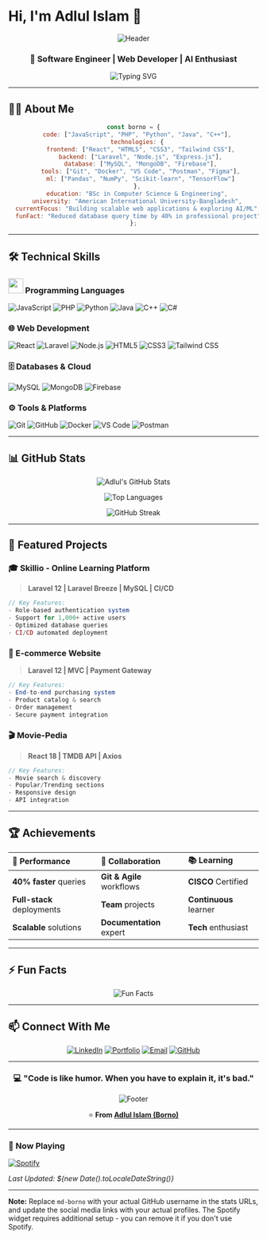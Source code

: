 # Hi, I'm Adlul Islam 👋

<div align="center">

![Header](https://capsule-render.vercel.app/api?type=waving&color=gradient&height=200&section=header&text=Adlul%20Islam%20(Borno)&fontSize=40&fontAlignY=35&animation=fadeIn&desc=Full-Stack%20Developer%20%26%20AI%20Enthusiast&descAlignY=55)

### 🚀 Software Engineer | Web Developer | AI Enthusiast

![Typing SVG](https://readme-typing-svg.demolab.com?font=Fira+Code&size=24&duration=3000&pause=1000&color=00FF00&center=true&width=500&lines=Full-Stack+Web+Developer;Laravel+%7C+React+Specialist;AI+%26+ML+Enthusiast;Problem+Solver;Continuous+Learner)

</div>

---

## 👨‍💻 About Me

<div align="center">

```javascript
const borno = {
  code: ["JavaScript", "PHP", "Python", "Java", "C++"],
  technologies: {
    frontend: ["React", "HTML5", "CSS3", "Tailwind CSS"],
    backend: ["Laravel", "Node.js", "Express.js"],
    database: ["MySQL", "MongoDB", "Firebase"],
    tools: ["Git", "Docker", "VS Code", "Postman", "Figma"],
    ml: ["Pandas", "NumPy", "Scikit-learn", "TensorFlow"]
  },
  education: "BSc in Computer Science & Engineering",
  university: "American International University-Bangladesh",
  currentFocus: "Building scalable web applications & exploring AI/ML",
  funFact: "Reduced database query time by 40% in professional project"
};
```

</div>

---

## 🛠️ Technical Skills

### <img src="https://media.giphy.com/media/WUlplcMpOCEmTGBtBW/giphy.gif" width="30"> Programming Languages
<p>
  <img src="https://img.shields.io/badge/JavaScript-F7DF1E?style=for-the-badge&logo=javascript&logoColor=black" alt="JavaScript">
  <img src="https://img.shields.io/badge/PHP-777BB4?style=for-the-badge&logo=php&logoColor=white" alt="PHP">
  <img src="https://img.shields.io/badge/Python-3776AB?style=for-the-badge&logo=python&logoColor=white" alt="Python">
  <img src="https://img.shields.io/badge/Java-007396?style=for-the-badge&logo=java&logoColor=white" alt="Java">
  <img src="https://img.shields.io/badge/C++-00599C?style=for-the-badge&logo=c%2B%2B&logoColor=white" alt="C++">
  <img src="https://img.shields.io/badge/C%23-239120?style=for-the-badge&logo=c-sharp&logoColor=white" alt="C#">
</p>

### 🌐 Web Development
<p>
  <img src="https://img.shields.io/badge/React-61DAFB?style=for-the-badge&logo=react&logoColor=black" alt="React">
  <img src="https://img.shields.io/badge/Laravel-FF2D20?style=for-the-badge&logo=laravel&logoColor=white" alt="Laravel">
  <img src="https://img.shields.io/badge/Node.js-339933?style=for-the-badge&logo=node.js&logoColor=white" alt="Node.js">
  <img src="https://img.shields.io/badge/HTML5-E34F26?style=for-the-badge&logo=html5&logoColor=white" alt="HTML5">
  <img src="https://img.shields.io/badge/CSS3-1572B6?style=for-the-badge&logo=css3&logoColor=white" alt="CSS3">
  <img src="https://img.shields.io/badge/Tailwind_CSS-38B2AC?style=for-the-badge&logo=tailwind-css&logoColor=white" alt="Tailwind CSS">
</p>

### 🗄️ Databases & Cloud
<p>
  <img src="https://img.shields.io/badge/MySQL-4479A1?style=for-the-badge&logo=mysql&logoColor=white" alt="MySQL">
  <img src="https://img.shields.io/badge/MongoDB-47A248?style=for-the-badge&logo=mongodb&logoColor=white" alt="MongoDB">
  <img src="https://img.shields.io/badge/Firebase-FFCA28?style=for-the-badge&logo=firebase&logoColor=black" alt="Firebase">
</p>

### ⚙️ Tools & Platforms
<p>
  <img src="https://img.shields.io/badge/Git-F05032?style=for-the-badge&logo=git&logoColor=white" alt="Git">
  <img src="https://img.shields.io/badge/GitHub-181717?style=for-the-badge&logo=github&logoColor=white" alt="GitHub">
  <img src="https://img.shields.io/badge/Docker-2496ED?style=for-the-badge&logo=docker&logoColor=white" alt="Docker">
  <img src="https://img.shields.io/badge/VS_Code-007ACC?style=for-the-badge&logo=visual-studio-code&logoColor=white" alt="VS Code">
  <img src="https://img.shields.io/badge/Postman-FF6C37?style=for-the-badge&logo=postman&logoColor=white" alt="Postman">
</p>

---

## 📊 GitHub Stats

<div align="center">

![Adlul's GitHub Stats](https://github-readme-stats.vercel.app/api?username=md-borno&show_icons=true&theme=radical&hide_border=true&bg_color=0D1117&title_color=00FF00&icon_color=00FF00)

![Top Languages](https://github-readme-stats.vercel.app/api/top-langs/?username=md-borno&layout=compact&theme=radical&hide_border=true&bg_color=0D1117&title_color=00FF00)

![GitHub Streak](https://streak-stats.demolab.com?user=md-borno&theme=radical&hide_border=true&background=0D1117&ring=00FF00&fire=00FF00&currStreakLabel=00FF00)

</div>

---

## 🎯 Featured Projects

### 🎓 Skillio - Online Learning Platform
> **Laravel 12 | Laravel Breeze | MySQL | CI/CD**
```php
// Key Features:
- Role-based authentication system
- Support for 1,000+ active users
- Optimized database queries
- CI/CD automated deployment
```

### 🛒 E-commerce Website
> **Laravel 12 | MVC | Payment Gateway**
```php
// Key Features:
- End-to-end purchasing system
- Product catalog & search
- Order management
- Secure payment integration
```

### 🎬 Movie-Pedia
> **React 18 | TMDB API | Axios**
```javascript
// Key Features:
- Movie search & discovery
- Popular/Trending sections
- Responsive design
- API integration
```

---

## 🏆 Achievements

<div align="center">

| 🚀 Performance | 🤝 Collaboration | 📚 Learning |
| :--- | :--- | :--- |
| **40% faster** queries | **Git & Agile** workflows | **CISCO** Certified |
| **Full-stack** deployments | **Team** projects | **Continuous** learner |
| **Scalable** solutions | **Documentation** expert | **Tech** enthusiast |

</div>

---

## ⚡ Fun Facts

<div align="center">

![Fun Facts](https://readme-typing-svg.demolab.com?font=Fira+Code&size=16&duration=4000&pause=1000&color=00FF00&center=true&width=600&lines=Always+experimenting+with+new+technologies;Love+building+projects+that+solve+real+problems;Constantly+improving+in+JavaScript%2C+Python%2C+and+AI%2FML;Passionate+about+clean+code+and+best+practices)

</div>

---

## 📫 Connect With Me

<div align="center">

[![LinkedIn](https://img.shields.io/badge/LinkedIn-0077B5?style=for-the-badge&logo=linkedin&logoColor=white)](https://linkedin.com/in/adlul-islam)
[![Portfolio](https://img.shields.io/badge/Portfolio-000000?style=for-the-badge&logo=github&logoColor=white)](https://md-borno.portfolio)
[![Email](https://img.shields.io/badge/Email-D14836?style=for-the-badge&logo=gmail&logoColor=white)](mailto:adlulislam07@email.com)
[![GitHub](https://img.shields.io/badge/GitHub-181717?style=for-the-badge&logo=github&logoColor=white)](https://github.com/md-borno)

</div>

---

<div align="center">

### 💻 **"Code is like humor. When you have to explain it, it's bad."**

![Footer](https://capsule-render.vercel.app/api?type=waving&color=gradient&height=100&section=footer&fontSize=20&animation=fadeIn)

⭐ **From [Adlul Islam (Borno)](https://github.com/md-borno)**

</div>

---

### 🎵 Now Playing

[![Spotify](https://spotify-readme-badge.vercel.app/api/spotify?background_color=0d1117&border_color=00ff00)](https://open.spotify.com/user/your-spotify)

*Last Updated: ${new Date().toLocaleDateString()}*

---

**Note:** Replace `md-borno` with your actual GitHub username in the stats URLs, and update the social media links with your actual profiles. The Spotify widget requires additional setup - you can remove it if you don't use Spotify.

